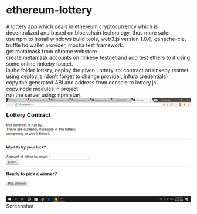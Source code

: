 # ethereum-lottery
A lottery app which deals in ethereum cryptocurrency which is decentralized and based on blockchain technology, thus more safer.<br>
use npm to install windows build tools, web3.js version 1.0.0, ganache-cle, truffle hd wallet provider, mocha test framework.<br>
get metamask from chrome webstore.<br>
create metamask accounts on rinkeby testnet and add test ethers to it using some online rinkeby faucet.<br>
in the folder lottery, deploy the given Lottery.sol contract on rinkeby testnet using deploy.js (don't forget to change provider, infura credentials)<br>
copy the generated ABI and address from console to lottery.js<br>
copy node modules in project<br>
run the server using: npm start<br>
<img src="https://raw.githubusercontent.com/tkkhhaarree/ethereum-lottery/master/Screenshot%20(84).png">Screenshot</img>  


